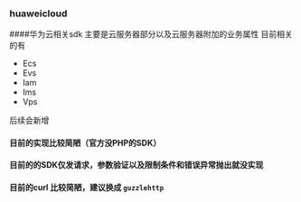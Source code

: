 ### huaweicloud
####华为云相关sdk 主要是云服务器部分以及云服务器附加的业务属性
目前相关的有
 - Ecs
 - Evs
 - Iam
 - Ims
 - Vps
 
后续会新增

#### 目前的实现比较简陋（官方没PHP的SDK）
#### 目前的的SDK仅发请求，参数验证以及限制条件和错误异常抛出就没实现
#### 目前的curl 比较简陋，建议换成 `guzzlehttp` 
#### 
